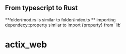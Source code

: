## From typescript to Rust

\*\*folder/mod.rs is similar to folder/index.ts
\*\* importing dependecy::property similar to import {property} from 'lib'
# actix_web
